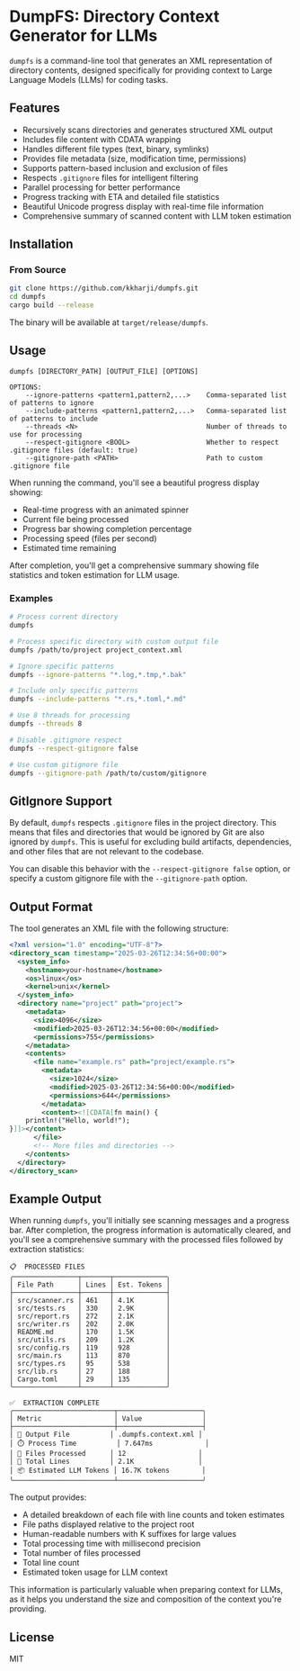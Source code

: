 # DumpFS: Directory Context Generator for LLMs

`dumpfs` is a command-line tool that generates an XML representation of directory contents, designed specifically for providing context to Large Language Models (LLMs) for coding tasks.

## Features

- Recursively scans directories and generates structured XML output
- Includes file content with CDATA wrapping
- Handles different file types (text, binary, symlinks)
- Provides file metadata (size, modification time, permissions)
- Supports pattern-based inclusion and exclusion of files
- Respects `.gitignore` files for intelligent filtering
- Parallel processing for better performance
- Progress tracking with ETA and detailed file statistics
- Beautiful Unicode progress display with real-time file information
- Comprehensive summary of scanned content with LLM token estimation

## Installation

### From Source

```bash
git clone https://github.com/kkharji/dumpfs.git
cd dumpfs
cargo build --release
```

The binary will be available at `target/release/dumpfs`.

## Usage

```
dumpfs [DIRECTORY_PATH] [OUTPUT_FILE] [OPTIONS]

OPTIONS:
    --ignore-patterns <pattern1,pattern2,...>    Comma-separated list of patterns to ignore
    --include-patterns <pattern1,pattern2,...>   Comma-separated list of patterns to include
    --threads <N>                                Number of threads to use for processing
    --respect-gitignore <BOOL>                   Whether to respect .gitignore files (default: true)
    --gitignore-path <PATH>                      Path to custom .gitignore file
```

When running the command, you'll see a beautiful progress display showing:

- Real-time progress with an animated spinner
- Current file being processed
- Progress bar showing completion percentage
- Processing speed (files per second)
- Estimated time remaining

After completion, you'll get a comprehensive summary showing file statistics and token estimation for LLM usage.

### Examples

```bash
# Process current directory
dumpfs

# Process specific directory with custom output file
dumpfs /path/to/project project_context.xml

# Ignore specific patterns
dumpfs --ignore-patterns "*.log,*.tmp,*.bak"

# Include only specific patterns
dumpfs --include-patterns "*.rs,*.toml,*.md"

# Use 8 threads for processing
dumpfs --threads 8

# Disable .gitignore respect
dumpfs --respect-gitignore false

# Use custom gitignore file
dumpfs --gitignore-path /path/to/custom/gitignore
```

## GitIgnore Support

By default, `dumpfs` respects `.gitignore` files in the project directory. This means that files and directories that would be ignored by Git are also ignored by `dumpfs`. This is useful for excluding build artifacts, dependencies, and other files that are not relevant to the codebase.

You can disable this behavior with the `--respect-gitignore false` option, or specify a custom gitignore file with the `--gitignore-path` option.

## Output Format

The tool generates an XML file with the following structure:

```xml
<?xml version="1.0" encoding="UTF-8"?>
<directory_scan timestamp="2025-03-26T12:34:56+00:00">
  <system_info>
    <hostname>your-hostname</hostname>
    <os>linux</os>
    <kernel>unix</kernel>
  </system_info>
  <directory name="project" path="project">
    <metadata>
      <size>4096</size>
      <modified>2025-03-26T12:34:56+00:00</modified>
      <permissions>755</permissions>
    </metadata>
    <contents>
      <file name="example.rs" path="project/example.rs">
        <metadata>
          <size>1024</size>
          <modified>2025-03-26T12:34:56+00:00</modified>
          <permissions>644</permissions>
        </metadata>
        <content><![CDATA[fn main() {
    println!("Hello, world!");
}]]></content>
      </file>
      <!-- More files and directories -->
    </contents>
  </directory>
</directory_scan>
```

## Example Output

When running `dumpfs`, you'll initially see scanning messages and a progress bar. After completion, the progress information is automatically cleared, and you'll see a comprehensive summary with the processed files followed by extraction statistics:

```
📋  PROCESSED FILES
╭────────────────┬───────┬─────────────╮
│ File Path      │ Lines │ Est. Tokens │
├────────────────┼───────┼─────────────┤
│ src/scanner.rs │ 461   │ 4.1K        │
│ src/tests.rs   │ 330   │ 2.9K        │
│ src/report.rs  │ 272   │ 2.1K        │
│ src/writer.rs  │ 202   │ 2.0K        │
│ README.md      │ 170   │ 1.5K        │
│ src/utils.rs   │ 209   │ 1.2K        │
│ src/config.rs  │ 119   │ 928         │
│ src/main.rs    │ 113   │ 870         │
│ src/types.rs   │ 95    │ 538         │
│ src/lib.rs     │ 27    │ 188         │
│ Cargo.toml     │ 29    │ 135         │
╰────────────────┴───────┴─────────────╯

✅  EXTRACTION COMPLETE
╭─────────────────────────┬─────────────────────╮
│ Metric                  │ Value               │
├─────────────────────────┼─────────────────────┤
│ 📂 Output File          │ .dumpfs.context.xml │
│ ⏱️ Process Time          │ 7.647ms             │
│ 📄 Files Processed      │ 12                  │
│ 📝 Total Lines          │ 2.1K                │
│ 📦 Estimated LLM Tokens │ 16.7K tokens        │
╰─────────────────────────┴─────────────────────╯
```

The output provides:
- A detailed breakdown of each file with line counts and token estimates
- File paths displayed relative to the project root
- Human-readable numbers with K suffixes for large values
- Total processing time with millisecond precision
- Total number of files processed
- Total line count
- Estimated token usage for LLM context

This information is particularly valuable when preparing context for LLMs, as it helps you understand the size and composition of the context you're providing.

## License

MIT
